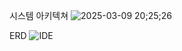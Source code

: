 시스템 아키텍쳐
![2025-03-09 20;25;26](https://github.com/user-attachments/assets/3385c37c-cb41-40cf-83e8-934a8559b2f6)

ERD
![IDE](https://github.com/user-attachments/assets/5fdde5bd-e7af-41eb-a540-499605033b70)
